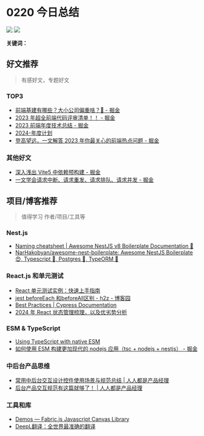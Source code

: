 
# 0220 今日总结


![](https://cn.bing.com/th?id=OHR.LincolnSunset_EN-US8001542624_UHD.jpg)
![](https://cdn.beekka.com/blogimg/asset/202312/bg2023121606.webp)

**关键词：** 


## 好文推荐
> 有感好文，专题好文


### TOP3

- [前端基建有哪些？大小公司偏重啥？🤨 - 掘金](https://juejin.cn/post/7301150860825133110)
- [2023 年超全前端代码评审清单！！ - 掘金](https://juejin.cn/post/7314227647176359988#heading-139)
- [2023 前端年度技术总结 - 掘金](https://juejin.cn/post/7318561797451939881)
- [2024-年度计划](https://www.yuque.com/yumo2019/uzi73p/bih9utumf4tx0ad0)
- [登高望远，一文解答 2023 年你最关心的前端热点问题 - 掘金](https://juejin.cn/post/7194710741427945527?searchId=202311022241447532E1E71868014AE4FD#heading-22)


### 其他好文

- [深入浅出 Vite5 中依赖预构建 - 掘金](https://juejin.cn/post/7310439736828117046)
- [一文学会请求中断、请求重发、请求排队、请求并发 - 掘金](https://juejin.cn/post/7293806405650464808)



## 项目/博客推荐
> 值得学习 作者/项目/工具等

### Nest.js

- [Naming cheatsheet | Awesome NestJS v8 Boilerplate Documentation 🎉](https://narhakobyan.github.io/awesome-nest-boilerplate/docs/naming-cheatsheet.html#english-language)
- [NarHakobyan/awesome-nest-boilerplate: Awesome NestJS Boilerplate 😍, Typescript 💪, Postgres 🎉, TypeORM 🥳](https://github.com/NarHakobyan/awesome-nest-boilerplate)


### React.js 和单元测试


- [React 单元测试实例：快速上手指南](https://mp.weixin.qq.com/s?__biz=MzUxMzcxMzE5Ng==&mid=2247523407&idx=1&sn=3ef1ee8ce15e18d3c9be95defa8ffd93&chksm=f952290cce25a01a16da5490a733bec2c249d8c8756a9e2549fc6753ffee32d5d0b05ac276f8#rd)
- [jest beforeEach 和beforeAll区别 - h2z - 博客园](https://www.cnblogs.com/h2zZhou/p/13361610.html)
- [Best Practices | Cypress Documentation](https://docs.cypress.io/guides/references/best-practices)
- [2024 年 React 状态管理梳理，以及优劣势分析](https://mp.weixin.qq.com/s?__biz=MzI3NTM5NDgzOA==&mid=2247514635&idx=1&sn=c32a072ecad343bf8cd375f098727075&chksm=eb078272dc700b645483cf216fb0c96b6a21545338c486d4832bc5f5789a693bd32521d2b27c#rd)


### ESM & TypeScript

- [Using TypeScript with native ESM](https://gist.github.com/slavafomin/cd7a54035eff5dc1c7c2eff096b23b6b)
- [如何使用 ESM 构建更加现代的 nodejs 应用（tsc + nodejs + nestjs） - 掘金](https://juejin.cn/post/7294241942183067687?searchId=202311022241447532E1E71868014AE4FD#heading-6)

### 中后台产品思维

- [常用中后台交互设计控件使用场景与规范总结 | 人人都是产品经理](https://www.woshipm.com/ucd/610792.html)
- [后台产品交互规范有这篇就够了！ | 人人都是产品经理](https://www.woshipm.com/ucd/2386168.html)


### 工具和库

- [Demos — Fabric.js Javascript Canvas Library](http://fabricjs.com/demos/)
- [DeepL翻译：全世界最准确的翻译](https://www.deepl.com/zh/translator#zh/en/%E8%BF%90%E8%90%A5%E6%96%B9%E5%BC%8F)
